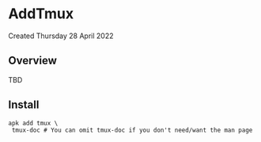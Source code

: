 # AddTmux
Created Thursday 28 April 2022

Overview
--------

TBD

Install
-------

	apk add tmux \
	 tmux-doc # You can omit tmux-doc if you don't need/want the man page



